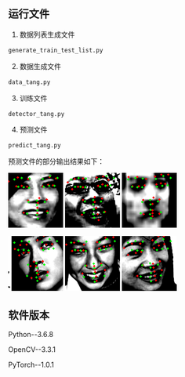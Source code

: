 ## 运行文件

1. 数据列表生成文件

```python
generate_train_test_list.py
```

2. 数据生成文件

```python
data_tang.py
```

3. 训练文件

```python
detector_tang.py
```

4. 预测文件

```python
predict_tang.py
```

预测文件的部分输出结果如下：

![](img/img_0.png) ![](img/img_1.png) ![](img/img_2.png)  

![](img/img_3.png) ![](img/img_4.png) ![](img/img_5.png)

## 软件版本

Python--3.6.8

OpenCV--3.3.1

PyTorch--1.0.1